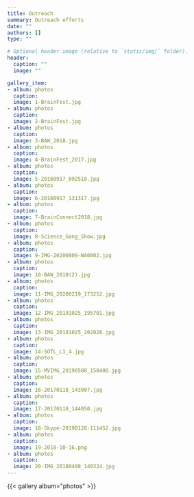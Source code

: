 ```yaml
---
title: Outreach
summary: Outreach efforts
date: ""
authors: []
type: ""

# Optional header image (relative to `static/img/` folder).
header:
  caption: ""
  image: ""

gallery_item:
- album: photos
  caption:
  image: 1-BrainFest.jpg
- album: photos
  caption:
  image: 2-BrainFest.jpg
- album: photos
  caption:
  image: 3-BAW_2018.jpg
- album: photos
  caption:
  image: 4-BrainFest_2017.jpg
- album: photos
  caption:
  image: 5-20160917_092518.jpg
- album: photos
  caption:
  image: 6-20160917_131317.jpg
- album: photos
  caption:
  image: 7-BrainConnect2018.jpg
- album: photos
  caption:
  image: 8-Science_Gong_Show.jpg
- album: photos
  caption:
  image: 9-IMG-20200809-WA0002.jpg
- album: photos
  caption:
  image: 10-BAW_2018(2).jpg
- album: photos
  caption:
  image: 11-IMG_20200219_173252.jpg
- album: photos
  caption:
  image: 12-IMG_20191025_195701.jpg
- album: photos
  caption:
  image: 13-IMG_20191025_202028.jpg
- album: photos
  caption:
  image: 14-SOTL_L1_4.jpg
- album: photos
  caption:
  image: 15-MVIMG_20190508_150400.jpg
- album: photos
  caption:
  image: 16-20170118_143907.jpg
- album: photos
  caption:
  image: 17-20170118_144050.jpg
- album: photos
  caption:
  image: 18-Skype-20190128-111452.jpg
- album: photos
  caption:
  image: 19-2018-10-16.png
- album: photos
  caption:
  image: 20-IMG_20180408_140324.jpg
---
```


{{< gallery album="photos" >}}
